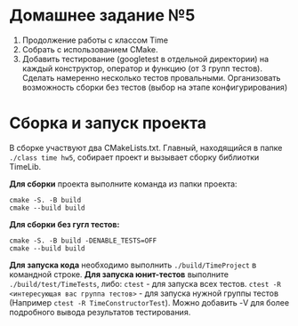 # Домашнее задание №5

1. Продолжение работы с классом Time
2. Собрать с использованием CMake.
3. Добавить тестирование (googletest в отдельной директории) на каждый конструктор, оператор и функцию (от 3 групп тестов). Сделать намеренно несколько тестов провальными. Организовать возможность сборки без тестов (выбор на этапе конфигурирования)

# Сборка и запуск проекта
В сборке участвуют два CMakeLists.txt. Главный, находящийся в папке `./class time hw5`, собирает проект и вызывает сборку библиотки TimeLib.

**Для сборки** проекта выполните команда из папки проекта:
```
cmake -S. -B build
cmake --build build
```
**Для сборки без гугл тестов:**
```
cmake -S. -B build -DENABLE_TESTS=OFF
cmake --build build
```

**Для запуска кода** необходимо выполнить `./build/TimeProject` в командной строке.
**Для запуска юнит-тестов** выполните `./build/test/TimeTests`, либо:
`ctest` - для запуска всех тестов. 
`ctest -R <интересующая вас группа тестов>` - для запуска нужной группы тестов (Например `ctest -R TimeConstructorTest`). Можно добавить -V для более подробного вывода результатов тестирования.
